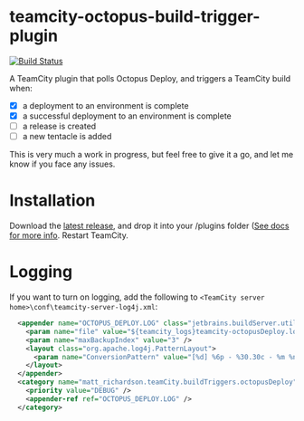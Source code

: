 # teamcity-octopus-build-trigger-plugin

[![Build Status](https://travis-ci.org/matt-richardson/teamcity-octopus-build-trigger-plugin.svg?branch=master)](https://travis-ci.org/matt-richardson/teamcity-octopus-build-trigger-plugin)

A TeamCity plugin that polls Octopus Deploy, and triggers a TeamCity build when:
- [x] a deployment to an environment is complete
- [x] a successful deployment to an environment is complete
- [ ] a release is created
- [ ] a new tentacle is added

This is very much a work in progress, but feel free to give it a go, and let me know if you face any issues.

# Installation

Download the [latest release](https://github.com/matt-richardson/teamcity-octopus-build-trigger-plugin/releases/latest), and drop it into your [<TeamCity Data Directory>](https://confluence.jetbrains.com/display/TCD9/TeamCity+Data+Directory)/plugins folder ([See docs for more info](https://confluence.jetbrains.com/display/TCD9/Installing+Additional+Plugins). Restart TeamCity.

# Logging

If you want to turn on logging, add the following to `<TeamCity server home>\conf\teamcity-server-log4j.xml`:

```xml
  <appender name="OCTOPUS_DEPLOY.LOG" class="jetbrains.buildServer.util.TCRollingFileAppender">
    <param name="file" value="${teamcity_logs}teamcity-octopusDeploy.log" />
    <param name="maxBackupIndex" value="3" />
    <layout class="org.apache.log4j.PatternLayout">
      <param name="ConversionPattern" value="[%d] %6p - %30.30c - %m %n" />
    </layout>
  </appender>
  <category name="matt_richardson.teamCity.buildTriggers.octopusDeploy" additivity="false">
    <priority value="DEBUG" />
    <appender-ref ref="OCTOPUS_DEPLOY.LOG" />
  </category>
 ```